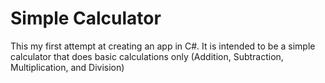 # Simple Calculator
This my first attempt at creating an app in C#. It is intended to be a simple calculator that does basic calculations only (Addition, Subtraction, Multiplication, and Division)